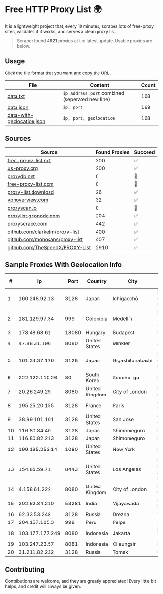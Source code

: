 
# Free HTTP Proxy List 🌍

It is a lightweight project that, every 10 minutes, scrapes lots of free-proxy sites, validates if it works, and serves a clean proxy list.


> Scraper found **4921** proxies at the latest update. Usable proxies are below.

## Usage

Click the file format that you want and copy the URL.


|File|Content|Count|
|----|-------|-----|
|[data.txt](https://raw.githubusercontent.com/themiralay/Proxy-List-World/master/data.txt)|`ip_address:port` combined (seperated new line)|168|
|[data.json](https://raw.githubusercontent.com/themiralay/Proxy-List-World/master/data.json)|`ip, port`|168|
|[data-with-geolocation.json](https://raw.githubusercontent.com/themiralay/Proxy-List-World/master/data-with-geolocation.json)|`ip, port, geolocation`|168|

## Sources

|Source|Found Proxies|Succeed|
|------|-------------|-------|
|[free-proxy-list.net](https://free-proxy-list.net)|300|✅|
|[us-proxy.org](https://www.us-proxy.org)|200|✅|
|[proxydb.net](http://proxydb.net)|0|🚫|
|[free-proxy-list.com](https://free-proxy-list.com/?page=&port=&type%5B%5D=http&type%5B%5D=https&up_time=0&search=Search)|0|🚫|
|[proxy-list.download](https://www.proxy-list.download/HTTP)|26|✅|
|[vpnoverview.com](https://vpnoverview.com/privacy/anonymous-browsing/free-proxy-servers)|32|✅|
|[proxyscan.io](https://www.proxyscan.io)|0|🚫|
|[proxylist.geonode.com](https://proxylist.geonode.com/api/proxy-list?limit=300&page=1&sort_by=lastChecked&sort_type=desc&protocols=http,https)|204|✅|
|[proxyscrape.com](https://api.proxyscrape.com/v2/?request=displayproxies&protocol=http&timeout=10000&country=all&ssl=all&anonymity=all)|442|✅|
|[github.com/clarketm/proxy-list](https://raw.githubusercontent.com/clarketm/proxy-list/master/proxy-list-raw.txt)|400|✅|
|[github.com/monosans/proxy-list](https://raw.githubusercontent.com/monosans/proxy-list/main/proxies/http.txt)|407|✅|
|[github.com/TheSpeedX/PROXY-List](https://raw.githubusercontent.com/TheSpeedX/PROXY-List/master/http.txt)|2910|✅|


## Sample Proxies With Geolocation Info

|#|Ip|Port|Country|City|Internet Service Provider|
|-|--|----|-------|----|-------------------------|
|1|160.248.92.13|3128|Japan|Ichigaochō|NTT PC Communications, Inc.|
|2|181.129.97.34|999|Colombia|Medellín|EPM Telecomunicaciones S.A. E.S.P.|
|3|178.48.68.61|18080|Hungary|Budapest|UPC|
|4|47.88.31.196|8080|United States|Minkler|Alibaba.com LLC|
|5|161.34.37.126|3128|Japan|Higashifunabashi|NTT PC Communications, Inc.|
|6|222.122.110.26|80|South Korea|Seocho-gu|Korea Telecom|
|7|20.26.249.29|8080|United Kingdom|City of London|Microsoft Corporation|
|8|195.25.20.155|3128|France|Paris|Orange Business Services|
|9|38.99.101.101|3128|United States|San Jose|Cogent Communications|
|10|116.80.84.40|3128|Japan|Shimomeguro|InfoSphere|
|11|116.80.82.213|3128|Japan|Shimomeguro|InfoSphere|
|12|199.195.253.14|1080|United States|New York|FranTech Solutions|
|13|154.85.59.71|8443|United States|Los Angeles|Beijing Baidu Netcom Science and Technology Co., Ltd.|
|14|4.158.61.222|8080|United Kingdom|City of London|Microsoft Corporation|
|15|202.62.84.210|53281|India|Vijayawada|CityOnline Services Ltd|
|16|62.33.53.248|3128|Russia|Drezna|TRANS-TELECOM|
|17|204.157.185.3|999|Peru|Palpa|Signal Peru S.A.C|
|18|103.177.177.249|8080|Indonesia|Jakarta|PT Milenial Inti Telekomunikasi|
|19|103.247.23.57|8081|Indonesia|Cileungsir|PT wifian Solution|
|20|31.211.82.232|3128|Russia|Tomsk|OOO NETCOM|



## Contributing

Contributions are welcome, and they are greatly appreciated! Every
little bit helps, and credit will always be given.

